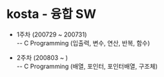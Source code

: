 # kosta - 융합 SW

- 1주차 (200729 ~ 200731)<br>
	-- C Programming (입출력, 변수, 연산, 반복, 함수)
	
- 2주차 (200803 ~ )<br>
 	-- C Programming (배열, 포인터, 포인터배열, 구조체)